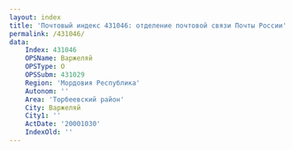 ```yaml
---
layout: index
title: 'Почтовый индекс 431046: отделение почтовой связи Почты России'
permalink: /431046/
data:
    Index: 431046
    OPSName: Варжеляй
    OPSType: О
    OPSSubm: 431029
    Region: 'Мордовия Республика'
    Autonom: ''
    Area: 'Торбеевский район'
    City: Варжеляй
    City1: ''
    ActDate: '20001030'
    IndexOld: ''
---
```

